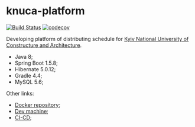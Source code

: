 # knuca-platform
[![Build Status](https://travis-ci.org/theopus/knuca-platform.svg?branch=develop)](https://travis-ci.org/theopus/knuca-platform)
[![codecov](https://codecov.io/gh/theopus/knuca-platform/branch/develop/graph/badge.svg)](https://codecov.io/gh/theopus/knuca-platform)

Developing platform of distributing schedule for [Kyiv National University of Constructure and Architecture](http://www.knuba.edu.ua/).
* Java 8;
* Spring Boot 1.5.8;
* Hibernate 5.0.12;
* Gradle 4.4;
* MySQL 5.6;

Other links:
 * [Docker repository](https://hub.docker.com/r/theopus/knuca-platform/);
 * [Dev machine](http://159.89.7.190:8080);
 * [CI-CD](https://travis-ci.org/theopus/knuca-platform);
